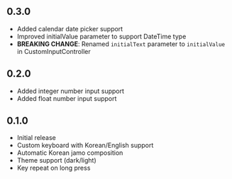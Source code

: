 ## 0.3.0

* Added calendar date picker support
* Improved initialValue parameter to support DateTime type
* **BREAKING CHANGE**: Renamed `initialText` parameter to `initialValue` in CustomInputController

## 0.2.0

* Added integer number input support
* Added float number input support  

## 0.1.0

* Initial release
* Custom keyboard with Korean/English support
* Automatic Korean jamo composition
* Theme support (dark/light)
* Key repeat on long press